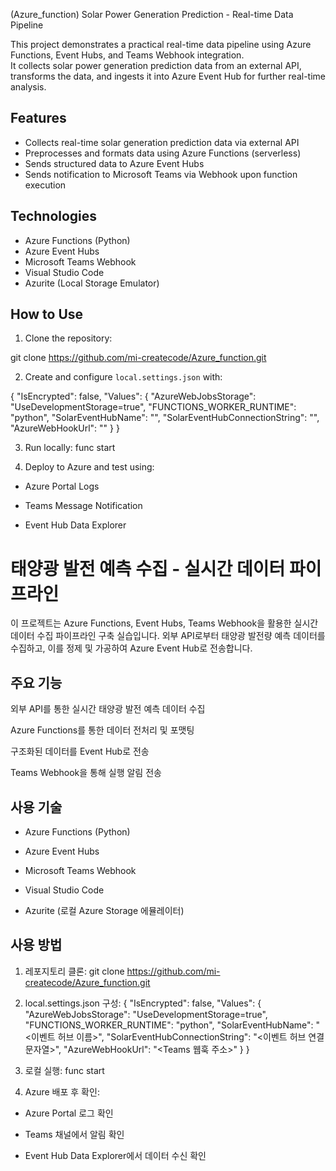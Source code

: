 (Azure_function) Solar Power Generation Prediction - Real-time Data Pipeline

This project demonstrates a practical real-time data pipeline using Azure Functions, Event Hubs, and Teams Webhook integration.  
It collects solar power generation prediction data from an external API, transforms the data, and ingests it into Azure Event Hub for further real-time analysis.

## Features

- Collects real-time solar generation prediction data via external API
- Preprocesses and formats data using Azure Functions (serverless)
- Sends structured data to Azure Event Hubs
- Sends notification to Microsoft Teams via Webhook upon function execution

## Technologies

- Azure Functions (Python)
- Azure Event Hubs
- Microsoft Teams Webhook
- Visual Studio Code
- Azurite (Local Storage Emulator)

## How to Use

1. Clone the repository:

git clone https://github.com/mi-createcode/Azure_function.git

2. Create and configure `local.settings.json` with:

{
  "IsEncrypted": false,
  "Values": {
    "AzureWebJobsStorage": "UseDevelopmentStorage=true",
    "FUNCTIONS_WORKER_RUNTIME": "python",
    "SolarEventHubName": "<Your Event Hub Name>",
    "SolarEventHubConnectionString": "<Your Event Hub Connection String>",
    "AzureWebHookUrl": "<Your Teams Webhook URL>"
  }
}


3. Run locally:
func start

4. Deploy to Azure and test using:

- Azure Portal Logs

- Teams Message Notification

- Event Hub Data Explorer

# 태양광 발전 예측 수집 - 실시간 데이터 파이프라인
이 프로젝트는 Azure Functions, Event Hubs, Teams Webhook을 활용한 실시간 데이터 수집 파이프라인 구축 실습입니다.
외부 API로부터 태양광 발전량 예측 데이터를 수집하고, 이를 정제 및 가공하여 Azure Event Hub로 전송합니다.

## 주요 기능
외부 API를 통한 실시간 태양광 발전 예측 데이터 수집

Azure Functions를 통한 데이터 전처리 및 포맷팅

구조화된 데이터를 Event Hub로 전송

Teams Webhook을 통해 실행 알림 전송

## 사용 기술
- Azure Functions (Python)

- Azure Event Hubs

- Microsoft Teams Webhook

- Visual Studio Code

- Azurite (로컬 Azure Storage 에뮬레이터)

## 사용 방법
1. 레포지토리 클론:
git clone https://github.com/mi-createcode/Azure_function.git

2. local.settings.json 구성:
{
  "IsEncrypted": false,
  "Values": {
    "AzureWebJobsStorage": "UseDevelopmentStorage=true",
    "FUNCTIONS_WORKER_RUNTIME": "python",
    "SolarEventHubName": "<이벤트 허브 이름>",
    "SolarEventHubConnectionString": "<이벤트 허브 연결 문자열>",
    "AzureWebHookUrl": "<Teams 웹훅 주소>"
  }
}


3. 로컬 실행:
func start

4. Azure 배포 후 확인:
- Azure Portal 로그 확인

- Teams 채널에서 알림 확인

- Event Hub Data Explorer에서 데이터 수신 확인
